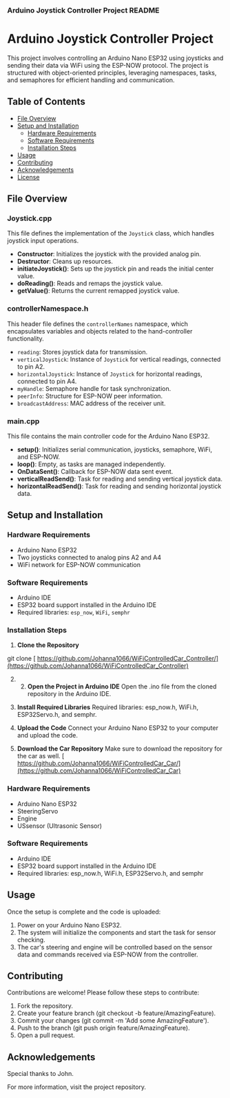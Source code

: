 
### Arduino Joystick Controller Project README

# Arduino Joystick Controller Project

This project involves controlling an Arduino Nano ESP32 using joysticks and sending their data via WiFi using the ESP-NOW protocol. The project is structured with object-oriented principles, leveraging namespaces, tasks, and semaphores for efficient handling and communication.

## Table of Contents
- [File Overview](#file-overview)
- [Setup and Installation](#setup-and-installation)
  - [Hardware Requirements](#hardware-requirements)
  - [Software Requirements](#software-requirements)
  - [Installation Steps](#installation-steps)
- [Usage](#usage)
- [Contributing](#contributing)
- [Acknowledgements](#acknowledgements)
- [License](#license)

## File Overview

### Joystick.cpp
This file defines the implementation of the `Joystick` class, which handles joystick input operations.
- **Constructor**: Initializes the joystick with the provided analog pin.
- **Destructor**: Cleans up resources.
- **initiateJoystick()**: Sets up the joystick pin and reads the initial center value.
- **doReading()**: Reads and remaps the joystick value.
- **getValue()**: Returns the current remapped joystick value.

### controllerNamespace.h
This header file defines the `controllerNames` namespace, which encapsulates variables and objects related to the hand-controller functionality.
- `reading`: Stores joystick data for transmission.
- `verticalJoystick`: Instance of `Joystick` for vertical readings, connected to pin A2.
- `horizontalJoystick`: Instance of `Joystick` for horizontal readings, connected to pin A4.
- `myHandle`: Semaphore handle for task synchronization.
- `peerInfo`: Structure for ESP-NOW peer information.
- `broadcastAddress`: MAC address of the receiver unit.

### main.cpp
This file contains the main controller code for the Arduino Nano ESP32.
- **setup()**: Initializes serial communication, joysticks, semaphore, WiFi, and ESP-NOW.
- **loop()**: Empty, as tasks are managed independently.
- **OnDataSent()**: Callback for ESP-NOW data sent event.
- **verticalReadSend()**: Task for reading and sending vertical joystick data.
- **horizontalReadSend()**: Task for reading and sending horizontal joystick data.

## Setup and Installation

### Hardware Requirements
- Arduino Nano ESP32
- Two joysticks connected to analog pins A2 and A4
- WiFi network for ESP-NOW communication

### Software Requirements
- Arduino IDE
- ESP32 board support installed in the Arduino IDE
- Required libraries: `esp_now`, `WiFi`, `semphr`

### Installation Steps
1. **Clone the Repository**

git clone [ https://github.com/Johanna1066/WiFiControlledCar_Controller/](https://github.com/Johanna1066/WiFiControlledCar_Controller)

2. 2. **Open the Project in Arduino IDE**
Open the .ino file from the cloned repository in the Arduino IDE.

3. **Install Required Libraries**
Required libraries: esp_now.h, WiFi.h, ESP32Servo.h, and semphr.

4. **Upload the Code**
Connect your Arduino Nano ESP32 to your computer and upload the code.

5. **Download the Car Repository**
Make sure to download the repository for the car as well.
[ https://github.com/Johanna1066/WiFiControlledCar_Car/](https://github.com/Johanna1066/WiFiControlledCar_Car)


### Hardware Requirements
- Arduino Nano ESP32
- SteeringServo
- Engine
- USsensor (Ultrasonic Sensor)

  
### Software Requirements
- Arduino IDE
- ESP32 board support installed in the Arduino IDE
- Required libraries: esp_now.h, WiFi.h, ESP32Servo.h, and semphr


## Usage
Once the setup is complete and the code is uploaded:

1. Power on your Arduino Nano ESP32.
2. The system will initialize the components and start the task for sensor checking.
3. The car's steering and engine will be controlled based on the sensor data and commands received via ESP-NOW from the controller.
## Contributing
Contributions are welcome! Please follow these steps to contribute:

1. Fork the repository.
2. Create your feature branch (git checkout -b feature/AmazingFeature).
3. Commit your changes (git commit -m 'Add some AmazingFeature').
4. Push to the branch (git push origin feature/AmazingFeature).
5. Open a pull request.
## Acknowledgements
Special thanks to John.

For more information, visit the project repository.

